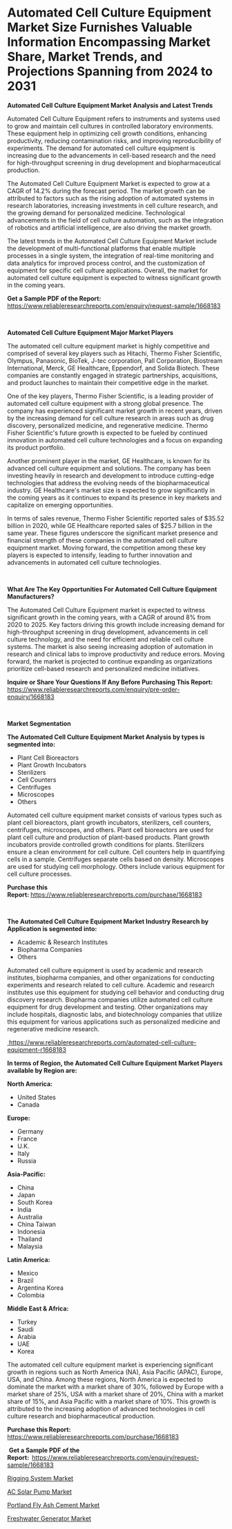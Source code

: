 <p><h1>Automated Cell Culture Equipment Market Size Furnishes Valuable Information Encompassing Market Share, Market Trends, and Projections Spanning from 2024 to 2031</h1></p><p><strong>Automated Cell Culture Equipment Market Analysis and Latest Trends</strong></p>
<p><p>Automated Cell Culture Equipment refers to instruments and systems used to grow and maintain cell cultures in controlled laboratory environments. These equipment help in optimizing cell growth conditions, enhancing productivity, reducing contamination risks, and improving reproducibility of experiments. The demand for automated cell culture equipment is increasing due to the advancements in cell-based research and the need for high-throughput screening in drug development and biopharmaceutical production.</p><p>The Automated Cell Culture Equipment Market is expected to grow at a CAGR of 14.2% during the forecast period. The market growth can be attributed to factors such as the rising adoption of automated systems in research laboratories, increasing investments in cell culture research, and the growing demand for personalized medicine. Technological advancements in the field of cell culture automation, such as the integration of robotics and artificial intelligence, are also driving the market growth.</p><p>The latest trends in the Automated Cell Culture Equipment Market include the development of multi-functional platforms that enable multiple processes in a single system, the integration of real-time monitoring and data analytics for improved process control, and the customization of equipment for specific cell culture applications. Overall, the market for automated cell culture equipment is expected to witness significant growth in the coming years.</p></p>
<p><strong>Get a Sample PDF of the Report:&nbsp;</strong> <a href="https://www.reliableresearchreports.com/enquiry/request-sample/1668183">https://www.reliableresearchreports.com/enquiry/request-sample/1668183</a></p>
<p>&nbsp;</p>
<p><strong>Automated Cell Culture Equipment Major Market Players</strong></p>
<p><p>The automated cell culture equipment market is highly competitive and comprised of several key players such as Hitachi, Thermo Fisher Scientific, Olympus, Panasonic, BioTek, J-tec corporation, Pall Corporation, Biostream International, Merck, GE Healthcare, Eppendorf, and Solida Biotech. These companies are constantly engaged in strategic partnerships, acquisitions, and product launches to maintain their competitive edge in the market.</p><p>One of the key players, Thermo Fisher Scientific, is a leading provider of automated cell culture equipment with a strong global presence. The company has experienced significant market growth in recent years, driven by the increasing demand for cell culture research in areas such as drug discovery, personalized medicine, and regenerative medicine. Thermo Fisher Scientific's future growth is expected to be fueled by continued innovation in automated cell culture technologies and a focus on expanding its product portfolio.</p><p>Another prominent player in the market, GE Healthcare, is known for its advanced cell culture equipment and solutions. The company has been investing heavily in research and development to introduce cutting-edge technologies that address the evolving needs of the biopharmaceutical industry. GE Healthcare's market size is expected to grow significantly in the coming years as it continues to expand its presence in key markets and capitalize on emerging opportunities.</p><p>In terms of sales revenue, Thermo Fisher Scientific reported sales of $35.52 billion in 2020, while GE Healthcare reported sales of $25.7 billion in the same year. These figures underscore the significant market presence and financial strength of these companies in the automated cell culture equipment market. Moving forward, the competition among these key players is expected to intensify, leading to further innovation and advancements in automated cell culture technologies.</p></p>
<p>&nbsp;</p>
<p><strong>What Are The Key Opportunities For Automated Cell Culture Equipment Manufacturers?</strong></p>
<p><p>The Automated Cell Culture Equipment market is expected to witness significant growth in the coming years, with a CAGR of around 8% from 2020 to 2025. Key factors driving this growth include increasing demand for high-throughput screening in drug development, advancements in cell culture technology, and the need for efficient and reliable cell culture systems. The market is also seeing increasing adoption of automation in research and clinical labs to improve productivity and reduce errors. Moving forward, the market is projected to continue expanding as organizations prioritize cell-based research and personalized medicine initiatives.</p></p>
<p><strong>Inquire or Share Your Questions If Any Before Purchasing This Report:</strong> <a href="https://www.reliableresearchreports.com/enquiry/pre-order-enquiry/1668183">https://www.reliableresearchreports.com/enquiry/pre-order-enquiry/1668183</a></p>
<p>&nbsp;</p>
<p><strong>Market Segmentation</strong></p>
<p><strong>The Automated Cell Culture Equipment Market Analysis by types is segmented into:</strong></p>
<p><ul><li>Plant Cell Bioreactors</li><li>Plant Growth Incubators</li><li>Sterilizers</li><li>Cell Counters</li><li>Centrifuges</li><li>Microscopes</li><li>Others</li></ul></p>
<p><p>Automated cell culture equipment market consists of various types such as plant cell bioreactors, plant growth incubators, sterilizers, cell counters, centrifuges, microscopes, and others. Plant cell bioreactors are used for plant cell culture and production of plant-based products. Plant growth incubators provide controlled growth conditions for plants. Sterilizers ensure a clean environment for cell culture. Cell counters help in quantifying cells in a sample. Centrifuges separate cells based on density. Microscopes are used for studying cell morphology. Others include various equipment for cell culture processes.</p></p>
<p><strong>Purchase this Report:&nbsp;</strong><a href="https://www.reliableresearchreports.com/purchase/1668183">https://www.reliableresearchreports.com/purchase/1668183</a></p>
<p>&nbsp;</p>
<p><strong>The Automated Cell Culture Equipment Market Industry Research by Application is segmented into:</strong></p>
<p><ul><li>Academic & Research Institutes</li><li>Biopharma Companies</li><li>Others</li></ul></p>
<p><p>Automated cell culture equipment is used by academic and research institutes, biopharma companies, and other organizations for conducting experiments and research related to cell culture. Academic and research institutes use this equipment for studying cell behavior and conducting drug discovery research. Biopharma companies utilize automated cell culture equipment for drug development and testing. Other organizations may include hospitals, diagnostic labs, and biotechnology companies that utilize this equipment for various applications such as personalized medicine and regenerative medicine research.</p></p>
<p><a href="https://www.reliableresearchreports.com/automated-cell-culture-equipment-r1668183">&nbsp;https://www.reliableresearchreports.com/automated-cell-culture-equipment-r1668183</a></p>
<p><strong>In terms of Region, the Automated Cell Culture Equipment Market Players available by Region are:</strong></p>
<p>
    <p> <strong> North America: </strong>
        <ul>
            <li>United States</li>
            <li>Canada</li>
        </ul>
        </p> 
    <p> <strong> Europe: </strong>
        <ul>
            <li>Germany</li>
            <li>France</li>
            <li>U.K.</li>
            <li>Italy</li>
            <li>Russia</li>
        </ul>
        </p> 
    <p> <strong> Asia-Pacific: </strong>
        <ul>
            <li>China</li>
            <li>Japan</li>
            <li>South Korea</li>
            <li>India</li>
            <li>Australia</li>
            <li>China Taiwan</li>
            <li>Indonesia</li>
            <li>Thailand</li>
            <li>Malaysia</li>
        </ul>
        </p> 
    <p> <strong> Latin America: </strong>
        <ul>
            <li>Mexico</li>
            <li>Brazil</li>
            <li>Argentina Korea</li>
            <li>Colombia</li>
        </ul>
        </p> 
    <p> <strong> Middle East & Africa: </strong>
        <ul>
            <li>Turkey</li>
            <li>Saudi</li>
            <li>Arabia</li>
            <li>UAE</li>
            <li>Korea</li>
        </ul>
    </p>
    </p>
<p><p>The automated cell culture equipment market is experiencing significant growth in regions such as North America (NA), Asia Pacific (APAC), Europe, USA, and China. Among these regions, North America is expected to dominate the market with a market share of 30%, followed by Europe with a market share of 25%, USA with a market share of 20%, China with a market share of 15%, and Asia Pacific with a market share of 10%. This growth is attributed to the increasing adoption of advanced technologies in cell culture research and biopharmaceutical production.</p></p>
<p><strong>Purchase this Report: </strong><a href="https://www.reliableresearchreports.com/purchase/1668183">https://www.reliableresearchreports.com/purchase/1668183</a></p>
<p>&nbsp;<strong>Get a Sample PDF of the Report:&nbsp;&nbsp;</strong><a href="https://www.reliableresearchreports.com/enquiry/request-sample/1668183">https://www.reliableresearchreports.com/enquiry/request-sample/1668183</a></p>
<p><strong></strong></p>
<p><p><a href="https://www.linkedin.com/pulse/decoding-rigging-system-market-metrics-share-trends-growth-sepsf">Rigging System Market</a></p><p><a href="https://www.linkedin.com/pulse/ac-solar-pump-market-size-reveals-best-marketing-channels-hpkjf">AC Solar Pump Market</a></p><p><a href="https://github.com/dx0328/Market-Research-Report-List-2/blob/main/portland-fly-ash-cement-market.md">Portland Fly Ash Cement Market</a></p><p><a href="https://github.com/Glendatilghmankmgz0rbhwpy/Market-Research-Report-List-2/blob/main/freshwater-generator-market.md">Freshwater Generator Market</a></p></p>